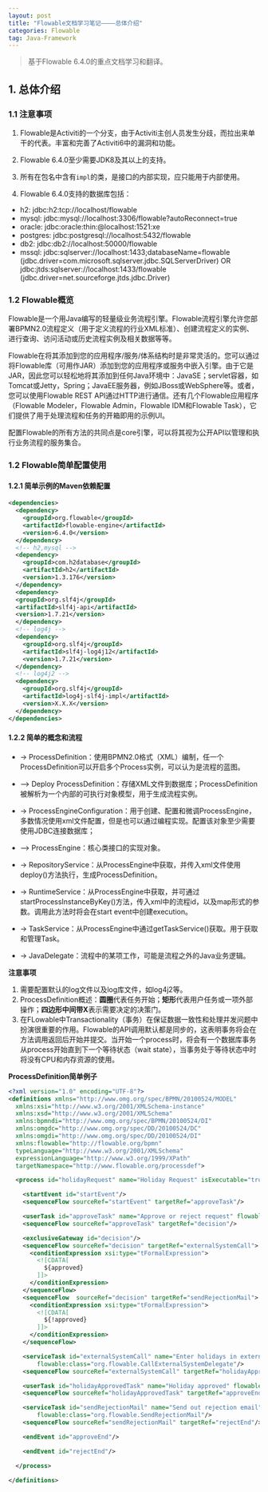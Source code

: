 ```yaml
---
layout: post
title: "Flowable文档学习笔记————总体介绍"
categories: Flowable
tag: Java-Framework
---
```

> 基于Flowable 6.4.0的重点文档学习和翻译。

## 1. 总体介绍

### 1.1 注意事项

1. Flowable是Activiti的一个分支，由于Activiti主创人员发生分歧，而拉出来单干的代表。丰富和完善了Activiti6中的漏洞和功能。

2. Flowable 6.4.0至少需要JDK8及其以上的支持。

3. 所有在包名中含有`impl`的类，是接口的内部实现，应只能用于内部使用。

4. Flowable 6.4.0支持的数据库包括：
- h2: jdbc:h2:tcp://localhost/flowable
- mysql: jdbc:mysql://localhost:3306/flowable?autoReconnect=true
- oracle: jdbc:oracle:thin:@localhost:1521:xe
- postgres: jdbc:postgresql://localhost:5432/flowable
- db2: jdbc:db2://localhost:50000/flowable
- mssql: jdbc:sqlserver://localhost:1433;databaseName=flowable (jdbc.driver=com.microsoft.sqlserver.jdbc.SQLServerDriver) OR jdbc:jtds:sqlserver://localhost:1433/flowable (jdbc.driver=net.sourceforge.jtds.jdbc.Driver)

### 1.2 Flowable概览

Flowable是一个用Java编写的轻量级业务流程引擎。Flowable流程引擎允许您部署BPMN2.0流程定义（用于定义流程的行业XML标准）、创建流程定义的实例、进行查询、访问活动或历史流程实例及相关数据等等。

Flowable在将其添加到您的应用程序/服务/体系结构时是非常灵活的。您可以通过将Flowable库（可用作JAR）添加到您的应用程序或服务中嵌入引擎。由于它是JAR，因此您可以轻松地将其添加到任何Java环境中：JavaSE；servlet容器，如Tomcat或Jetty，Spring；JavaEE服务器，例如JBoss或WebSphere等。或者，您可以使用Flowable REST API通过HTTP进行通信。还有几个Flowable应用程序（Flowable Modeler，Flowable Admin，Flowable IDM和Flowable Task），它们提供了用于处理流程和任务的开箱即用的示例UI。

配置Flowable的所有方法的共同点是core引擎，可以将其视为公开API以管理和执行业务流程的服务集合。

### 1.2 Flowable简单配置使用

#### 1.2.1 简单示例的Maven依赖配置

```xml
<dependencies>
  <dependency>
    <groupId>org.flowable</groupId>
    <artifactId>flowable-engine</artifactId>
    <version>6.4.0</version>
  </dependency>
  <!-- h2,mysql -->
  <dependency>
    <groupId>com.h2database</groupId>
    <artifactId>h2</artifactId>
    <version>1.3.176</version>
  </dependency>
  <dependency>
  <groupId>org.slf4j</groupId>
  <artifactId>slf4j-api</artifactId>
  <version>1.7.21</version>
  </dependency>
  <!-- log4j -->
  <dependency>
    <groupId>org.slf4j</groupId>
    <artifactId>slf4j-log4j12</artifactId>
    <version>1.7.21</version>
  </dependency>
  <!-- log4j2 -->
  <dependency>
    <groupId>org.slf4j</groupId>
    <artifactId>log4j-slf4j-impl</artifactId>
    <version>X.X.X</version>
  </dependency>
</dependencies>
```

#### 1.2.2 简单的概念和流程

- -> ProcessDefinition：使用BPMN2.0格式（XML）编制，任一个ProcessDefinition可以开启多个Process实例，可以认为是流程的蓝图。
- --> Deploy ProcessDefinition：存储XML文件到数据库；ProcessDefinition被解析为一个内部的可执行对象模型，用于生成流程实例。

- -> ProcessEngineConfiguration：用于创建、配置和微调ProcessEngine，多数情况使用xml文件配置，但是也可以通过编程实现。配置该对象至少需要使用JDBC连接数据库；
- --> ProcessEngine：核心类接口的实现对象。

- -> RepositoryService：从ProcessEngine中获取，并传入xml文件使用deploy()方法执行，生成ProcessDefinition。
- -> RuntimeService：从ProcessEngine中获取，并可通过startProcessInstanceByKey()方法，传入xml中的流程id，以及map形式的参数。调用此方法时将会在start event中创建execution。
- -> TaskService：从ProcessEngine中通过getTaskService()获取。用于获取和管理Task。
- -> JavaDelegate：流程中的某项工作，可能是流程之外的Java业务逻辑。


**注意事项**

1. 需要配置默认的log文件以及log库文件，如log4j2等。
2. ProcessDefinition概述：**圆圈**代表任务开始；**矩形**代表用户任务或一项外部操作；**四边形中间带X**表示需要决定的决策门。
3. 在FLowable中Transactionality（事务）在保证数据一致性和处理并发问题中扮演很重要的作用。Flowable的API调用默认都是同步的，这表明事务将会在方法调用返回后开始并提交。当开始一个process时，将会有一个数据库事务从process开始直到下一个等待状态（wait state），当事务处于等待状态中时将没有CPU和内存资源的使用。


**ProcessDefinition简单例子**

```xml
<?xml version="1.0" encoding="UTF-8"?>
<definitions xmlns="http://www.omg.org/spec/BPMN/20100524/MODEL"
  xmlns:xsi="http://www.w3.org/2001/XMLSchema-instance"
  xmlns:xsd="http://www.w3.org/2001/XMLSchema"
  xmlns:bpmndi="http://www.omg.org/spec/BPMN/20100524/DI"
  xmlns:omgdc="http://www.omg.org/spec/DD/20100524/DC"
  xmlns:omgdi="http://www.omg.org/spec/DD/20100524/DI"
  xmlns:flowable="http://flowable.org/bpmn"
  typeLanguage="http://www.w3.org/2001/XMLSchema"
  expressionLanguage="http://www.w3.org/1999/XPath"
  targetNamespace="http://www.flowable.org/processdef">

  <process id="holidayRequest" name="Holiday Request" isExecutable="true">

    <startEvent id="startEvent"/>
    <sequenceFlow sourceRef="startEvent" targetRef="approveTask"/>

    <userTask id="approveTask" name="Approve or reject request" flowable:candidateGroups="managers"/>
    <sequenceFlow sourceRef="approveTask" targetRef="decision"/>

    <exclusiveGateway id="decision"/>
    <sequenceFlow sourceRef="decision" targetRef="externalSystemCall">
      <conditionExpression xsi:type="tFormalExpression">
        <![CDATA[
          ${approved}
        ]]>
      </conditionExpression>
    </sequenceFlow>
    <sequenceFlow  sourceRef="decision" targetRef="sendRejectionMail">
      <conditionExpression xsi:type="tFormalExpression">
        <![CDATA[
          ${!approved}
        ]]>
      </conditionExpression>
    </sequenceFlow>

    <serviceTask id="externalSystemCall" name="Enter holidays in external system"
        flowable:class="org.flowable.CallExternalSystemDelegate"/>
    <sequenceFlow sourceRef="externalSystemCall" targetRef="holidayApprovedTask"/>

    <userTask id="holidayApprovedTask" name="Holiday approved" flowable:assignee="${employee}"/>
    <sequenceFlow sourceRef="holidayApprovedTask" targetRef="approveEnd"/>

    <serviceTask id="sendRejectionMail" name="Send out rejection email"
        flowable:class="org.flowable.SendRejectionMail"/>
    <sequenceFlow sourceRef="sendRejectionMail" targetRef="rejectEnd"/>

    <endEvent id="approveEnd"/>

    <endEvent id="rejectEnd"/>

  </process>

</definitions>
```
